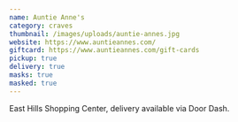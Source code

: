 ```yaml
---
name: Auntie Anne's
category: craves
thumbnail: /images/uploads/auntie-annes.jpg
website: https://www.auntieannes.com/
giftcard: https://www.auntieannes.com/gift-cards
pickup: true
delivery: true
masks: true
masked: true
---
```


East Hills Shopping Center, delivery available via Door Dash.
